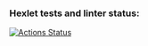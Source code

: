 ### Hexlet tests and linter status:
[![Actions Status](https://github.com/swous-sds/frontend-project-46/workflows/hexlet-check/badge.svg)](https://github.com/swous-sds/frontend-project-46/actions)